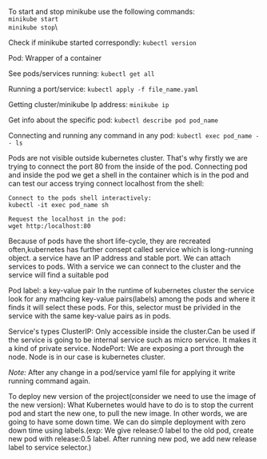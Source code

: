 To start and stop minikube use the following commands:\
`minikube start`\
`minikube stop`\

Check if minikube started correspondly:
``kubectl version``

Pod: Wrapper of a container

See pods/services running:
``kubectl get all``

Running a port/service:
``kubectl apply -f file_name.yaml``

Getting cluster/minikube Ip address:
``minikube ip``

Get info about the specific pod:
``kubectl describe pod pod_name``

Connecting and running any command in any pod:
``kubectl exec pod_name -- ls``

Pods are not visible outside kubernetes cluster. That's why firstly we are trying to connect the port 80 from the inside of the pod.
Connecting pod and inside the pod we get a shell in the container which is in the pod and can test our access trying connect localhost from the shell:
    
    Connect to the pods shell interactively:
    kubectl -it exec pod_name sh

    Request the localhost in the pod:
    wget http:/localhost:80

Because of pods have the short life-cycle, they are recreated often,kubernetes has further consept called service which is long-running object.
a service have an IP address and stable port.
We can attach services to pods. With a service we can connect to the cluster and the service will find a suitable pod

Pod label: a key-value pair
In the runtime of kubernetes cluster the service look for any mathcing key-value pairs(labels) among the pods and where it finds it will select these pods. For this, selector must be privided in the service  with the same key-value pairs as in pods.

Service's types
ClusterIP: Only accessible inside the cluster.Can be used if the service is going to be internal service such as micro service. It makes it a kind of private service.
NodePort: We are exposing a port through the node. Node is in our case is kubernetes cluster.

*Note:* After any change in a pod/service yaml file for applying it  write running command again.

To deploy new version of the project(consider we need to use the image of the new version):
What Kubernetes would have to do is to stop the current pod and start the new one, to pull the new image. In other words, we are going to have some down time. We can do simple deployment with zero down time using labels.(exp: We give release:0 label to the old pod, create new pod with release:0.5 label. After running new pod, we add new release label to service selector.) 